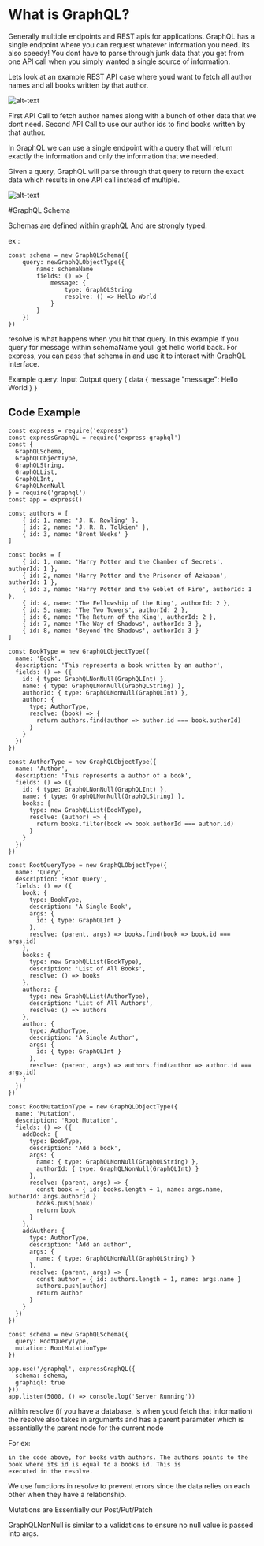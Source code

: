 # What is GraphQL?
Generally multiple endpoints and REST apis for applications. GraphQL has a single endpoint where you can request whatever information you need. Its also speedy! You dont have to parse through junk data that you get from one API call when you simply wanted a single source of information. 

Lets look at an example REST API case where youd want to fetch all author names and all books written by that author.

![alt-text](https://i.imgur.com/LtN03g4.png)

First API Call to fetch author names along with a bunch of other data that  we dont need.
Second API Call to use our author ids to find books written by that author. 

In GraphQL we can use a single endpoint with a query that will return exactly the information and only the information that we needed.

Given a query, GraphQL will parse through that query to return the exact data which results in one API call instead of multiple.

![alt-text](https://i.imgur.com/dRCv9ro.png)

#GraphQL Schema

Schemas are defined within graphQL And are strongly typed. 

ex :
```
const schema = new GraphQLSchema({
    query: newGraphQLObjectType({
        name: schemaName
        fields: () => {
            message: {
                type: GraphQLString
                resolve: () => Hello World
            }
        }
    })
})
```  
resolve is what happens when you hit that query. In this example if you query for message within schemaName youll get hello world back. 
For express, you can pass that schema in and use it to interact with GraphQL interface.

Example query: 
Input                   Output
query {         data {
    message             "message": Hello World
}                      }

## Code Example
```
const express = require('express')
const expressGraphQL = require('express-graphql')
const {
  GraphQLSchema,
  GraphQLObjectType,
  GraphQLString,
  GraphQLList,
  GraphQLInt,
  GraphQLNonNull
} = require('graphql')
const app = express()

const authors = [
	{ id: 1, name: 'J. K. Rowling' },
	{ id: 2, name: 'J. R. R. Tolkien' },
	{ id: 3, name: 'Brent Weeks' }
]

const books = [
	{ id: 1, name: 'Harry Potter and the Chamber of Secrets', authorId: 1 },
	{ id: 2, name: 'Harry Potter and the Prisoner of Azkaban', authorId: 1 },
	{ id: 3, name: 'Harry Potter and the Goblet of Fire', authorId: 1 },
	{ id: 4, name: 'The Fellowship of the Ring', authorId: 2 },
	{ id: 5, name: 'The Two Towers', authorId: 2 },
	{ id: 6, name: 'The Return of the King', authorId: 2 },
	{ id: 7, name: 'The Way of Shadows', authorId: 3 },
	{ id: 8, name: 'Beyond the Shadows', authorId: 3 }
]

const BookType = new GraphQLObjectType({
  name: 'Book',
  description: 'This represents a book written by an author',
  fields: () => ({
    id: { type: GraphQLNonNull(GraphQLInt) },
    name: { type: GraphQLNonNull(GraphQLString) },
    authorId: { type: GraphQLNonNull(GraphQLInt) },
    author: {
      type: AuthorType,
      resolve: (book) => {
        return authors.find(author => author.id === book.authorId)
      }
    }
  })
})

const AuthorType = new GraphQLObjectType({
  name: 'Author',
  description: 'This represents a author of a book',
  fields: () => ({
    id: { type: GraphQLNonNull(GraphQLInt) },
    name: { type: GraphQLNonNull(GraphQLString) },
    books: {
      type: new GraphQLList(BookType),
      resolve: (author) => {
        return books.filter(book => book.authorId === author.id)
      }
    }
  })
})

const RootQueryType = new GraphQLObjectType({
  name: 'Query',
  description: 'Root Query',
  fields: () => ({
    book: {
      type: BookType,
      description: 'A Single Book',
      args: {
        id: { type: GraphQLInt }
      },
      resolve: (parent, args) => books.find(book => book.id === args.id)
    },
    books: {
      type: new GraphQLList(BookType),
      description: 'List of All Books',
      resolve: () => books
    },
    authors: {
      type: new GraphQLList(AuthorType),
      description: 'List of All Authors',
      resolve: () => authors
    },
    author: {
      type: AuthorType,
      description: 'A Single Author',
      args: {
        id: { type: GraphQLInt }
      },
      resolve: (parent, args) => authors.find(author => author.id === args.id)
    }
  })
})

const RootMutationType = new GraphQLObjectType({
  name: 'Mutation',
  description: 'Root Mutation',
  fields: () => ({
    addBook: {
      type: BookType,
      description: 'Add a book',
      args: {
        name: { type: GraphQLNonNull(GraphQLString) },
        authorId: { type: GraphQLNonNull(GraphQLInt) }
      },
      resolve: (parent, args) => {
        const book = { id: books.length + 1, name: args.name, authorId: args.authorId }
        books.push(book)
        return book
      }
    },
    addAuthor: {
      type: AuthorType,
      description: 'Add an author',
      args: {
        name: { type: GraphQLNonNull(GraphQLString) }
      },
      resolve: (parent, args) => {
        const author = { id: authors.length + 1, name: args.name }
        authors.push(author)
        return author
      }
    }
  })
})

const schema = new GraphQLSchema({
  query: RootQueryType,
  mutation: RootMutationType
})

app.use('/graphql', expressGraphQL({
  schema: schema,
  graphiql: true
}))
app.listen(5000, () => console.log('Server Running'))
``` 

 within resolve (if you have a database, is when youd fetch that information) the resolve also takes in arguments and has a parent parameter which is essentially the parent node for the current node 

 For ex: 

    in the code above, for books with authors. The authors points to the book where its id is equal to a books id. This is
    executed in the resolve. 

We use functions in resolve to prevent errors since the data relies on each other when they have a relationship. 


Mutations are Essentially our Post/Put/Patch

GraphQLNonNull is similar to a validations to ensure no null value is passed into args.

